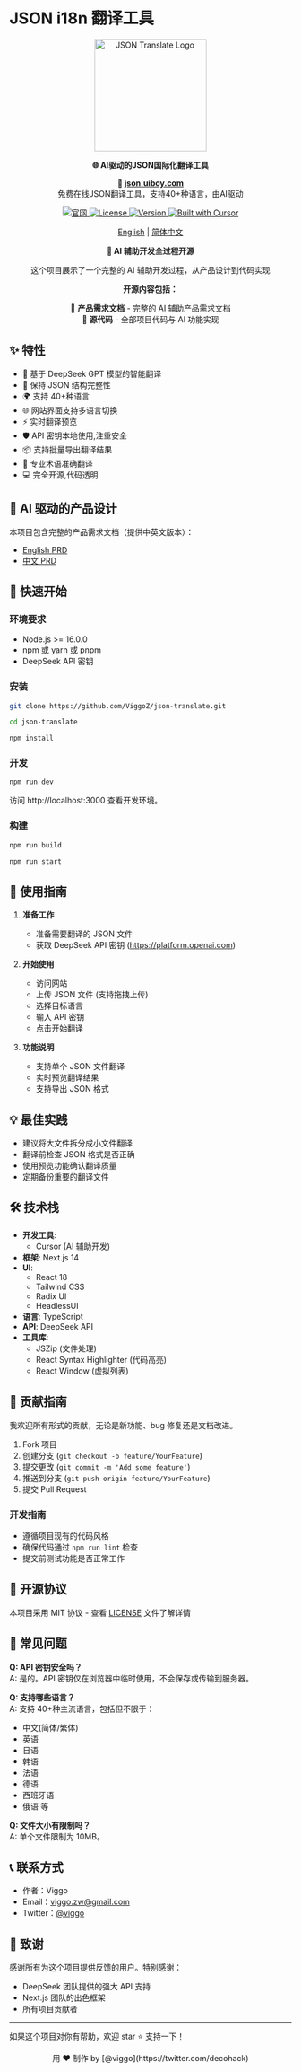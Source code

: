 # JSON i18n 翻译工具

<p align="center">
  <img src="public/logo-blue.png" alt="JSON Translate Logo" width="200"/>
</p>

<p align="center">
  <strong>🌐 AI驱动的JSON国际化翻译工具</strong>
</p>

<p align="center">
  <strong>🔗 <a href="https://json.uiboy.com">json.uiboy.com</a></strong><br>
  免费在线JSON翻译工具，支持40+种语言，由AI驱动
</p>

<p align="center">
  <a href="https://json.uiboy.com">
    <img src="https://img.shields.io/badge/官网-json.uiboy.com-blue?style=flat-square" alt="官网">
  </a>
  <a href="LICENSE">
    <img src="https://img.shields.io/badge/license-MIT-blue.svg" alt="License">
  </a>
  <a href="package.json">
    <img src="https://img.shields.io/badge/version-0.1.0-green.svg" alt="Version">
  </a>
  <a href="https://cursor.sh">
    <img src="https://img.shields.io/badge/Built%20with-Cursor-blue?style=flat" alt="Built with Cursor">
  </a>
</p>

<p align="center">
  <a href="/README.md">English</a> | 
  <a href="/README.zh.md">简体中文</a>
</p>

<p align="center">
  <strong>🎯 AI 辅助开发全过程开源</strong>
</p>

<p align="center">
  这个项目展示了一个完整的 AI 辅助开发过程，从产品设计到代码实现
</p>

<p align="center">
  <strong>开源内容包括：</strong>
</p>

<p align="center">
  🔸 <strong>产品需求文档</strong> - 完整的 AI 辅助产品需求文档<br>
  🔸 <strong>源代码</strong> - 全部项目代码与 AI 功能实现
</p>

## ✨ 特性

- 🤖 基于 DeepSeek GPT 模型的智能翻译
- 🔄 保持 JSON 结构完整性
- 🌍 支持 40+种语言
- 🌐 网站界面支持多语言切换
- ⚡️ 实时翻译预览
- 🛡️ API 密钥本地使用,注重安全
- 📦 支持批量导出翻译结果
- 🎯 专业术语准确翻译
- 💻 完全开源,代码透明

## 📖 AI 驱动的产品设计

本项目包含完整的产品需求文档（提供中英文版本）：

- [English PRD](./json-translator-prd.md)
- [中文 PRD](./json-translator-prd.zh.md)

## 🚀 快速开始

### 环境要求

- Node.js >= 16.0.0
- npm 或 yarn 或 pnpm
- DeepSeek API 密钥

### 安装

```bash
git clone https://github.com/ViggoZ/json-translate.git
```

```bash
cd json-translate
```

```bash
npm install
```

### 开发

```bash
npm run dev
```

访问 http://localhost:3000 查看开发环境。

### 构建

```bash
npm run build
```

```bash
npm run start
```

## 📖 使用指南

1. **准备工作**

   - 准备需要翻译的 JSON 文件
   - 获取 DeepSeek API 密钥 (https://platform.openai.com)

2. **开始使用**

   - 访问网站
   - 上传 JSON 文件 (支持拖拽上传)
   - 选择目标语言
   - 输入 API 密钥
   - 点击开始翻译

3. **功能说明**
   - 支持单个 JSON 文件翻译
   - 实时预览翻译结果
   - 支持导出 JSON 格式

## 💡 最佳实践

- 建议将大文件拆分成小文件翻译
- 翻译前检查 JSON 格式是否正确
- 使用预览功能确认翻译质量
- 定期备份重要的翻译文件

## 🛠 技术栈

- **开发工具**:
  - Cursor (AI 辅助开发)
- **框架**: Next.js 14
- **UI**:
  - React 18
  - Tailwind CSS
  - Radix UI
  - HeadlessUI
- **语言**: TypeScript
- **API**: DeepSeek API
- **工具库**:
  - JSZip (文件处理)
  - React Syntax Highlighter (代码高亮)
  - React Window (虚拟列表)

## 🤝 贡献指南

我欢迎所有形式的贡献，无论是新功能、bug 修复还是文档改进。

1. Fork 项目
2. 创建分支 (`git checkout -b feature/YourFeature`)
3. 提交更改 (`git commit -m 'Add some feature'`)
4. 推送到分支 (`git push origin feature/YourFeature`)
5. 提交 Pull Request

### 开发指南

- 遵循项目现有的代码风格
- 确保代码通过 `npm run lint` 检查
- 提交前测试功能是否正常工作

## 📝 开源协议

本项目采用 MIT 协议 - 查看 [LICENSE](LICENSE) 文件了解详情

## 🙋 常见问题

**Q: API 密钥安全吗？**  
A: 是的。API 密钥仅在浏览器中临时使用，不会保存或传输到服务器。

**Q: 支持哪些语言？**  
A: 支持 40+种主流语言，包括但不限于：

- 中文(简体/繁体)
- 英语
- 日语
- 韩语
- 法语
- 德语
- 西班牙语
- 俄语
  等

**Q: 文件大小有限制吗？**  
A: 单个文件限制为 10MB。

## 📞 联系方式

- 作者：Viggo
- Email：viggo.zw@gmail.com
- Twitter：[@viggo](https://twitter.com/decohack)

## 🌟 致谢

感谢所有为这个项目提供反馈的用户。特别感谢：

- DeepSeek 团队提供的强大 API 支持
- Next.js 团队的出色框架
- 所有项目贡献者

---

如果这个项目对你有帮助，欢迎 star ⭐️ 支持一下！

<p align="center">用 ❤️ 制作 by [@viggo](https://twitter.com/decohack)</p>
